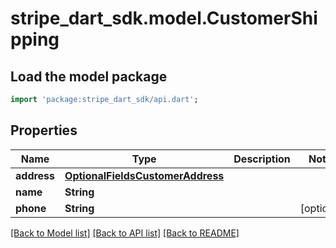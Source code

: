 # stripe_dart_sdk.model.CustomerShipping

## Load the model package
```dart
import 'package:stripe_dart_sdk/api.dart';
```

## Properties
Name | Type | Description | Notes
------------ | ------------- | ------------- | -------------
**address** | [**OptionalFieldsCustomerAddress**](OptionalFieldsCustomerAddress.md) |  | 
**name** | **String** |  | 
**phone** | **String** |  | [optional] 

[[Back to Model list]](../README.md#documentation-for-models) [[Back to API list]](../README.md#documentation-for-api-endpoints) [[Back to README]](../README.md)


